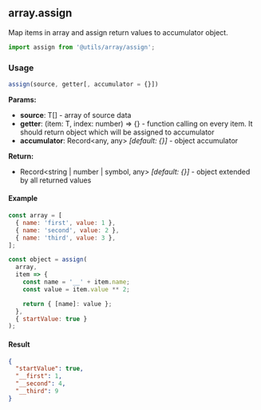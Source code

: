## array.assign

Map items in array and assign return values to accumulator object.

```javascript
import assign from '@utils/array/assign';
```

### Usage

```javascript
assign(source, getter[, accumulator = {}])
```

**Params:**

* **source**: T[] - array of source data
* **getter**: (item: T, index: number) => {} - function calling on every item. It should return object which will be assigned to accumulator
* **accumulator**: Record<any, any> _[default: {}]_ - object accumulator

**Return:**

* Record<string | number | symbol, any> _[default: {}]_ - object extended by all returned values

#### Example

```javascript
const array = [
  { name: 'first', value: 1 },
  { name: 'second', value: 2 },
  { name: 'third', value: 3 },
];

const object = assign(
  array,
  item => {
    const name = '__' + item.name;
    const value = item.value ** 2;

    return { [name]: value };
  },
  { startValue: true }
);
```

#### Result

```json
{
  "startValue": true,
  "__first": 1,
  "__second": 4,
  "__third": 9
}
```